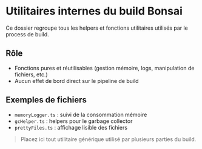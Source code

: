 # Utilitaires internes du build Bonsai

Ce dossier regroupe tous les helpers et fonctions utilitaires utilisés par le process de build.

## Rôle
- Fonctions pures et réutilisables (gestion mémoire, logs, manipulation de fichiers, etc.)
- Aucun effet de bord direct sur le pipeline de build

## Exemples de fichiers
- `memoryLogger.ts` : suivi de la consommation mémoire
- `gcHelper.ts` : helpers pour le garbage collector
- `prettyFiles.ts` : affichage lisible des fichiers

> Placez ici tout utilitaire générique utilisé par plusieurs parties du build.
